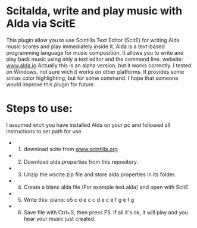 # Scitalda, write and play music with Alda via ScitE
This plugin allow you to use Scintilla Text Editor (ScitE) for writing Alda music scores and play immediately inside it.
Alda is a text-based programming language for music composition. It allows you to write and play back music using only a text editor and the command line.
website: www.alda.io
Actually this is an alpha version, but it works correctly. I tested on Windows, not sure wich it works on other platforms. It provides some sintax color highlighting, but for some command.
I hope that someone would improve this plugin for future.

# Steps to use:
I assumed wich you have installed Alda on your pc and followed all instructions to set path for use.
* 1. download scite from www.scintilla.org
* 2. Download alda.properties from this repository.
* 3. Unzip the wscite.zip file and store alda.properties in its folder.
* 4. Create a blanc alda file (For example test.alda) and open with ScitE.
* 5. Write this:
piano:
  o5 c d e c c d e c e f g e f g
 * 6. Save file with Ctrl+S, then press F5. If all it's ok, it will play and you hear your music just created.
